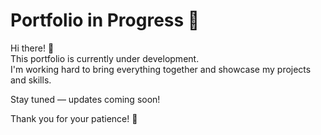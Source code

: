 # Portfolio in Progress 🚧

Hi there! 👋  
This portfolio is currently under development.  
I'm working hard to bring everything together and showcase my projects and skills.

Stay tuned — updates coming soon!

Thank you for your patience! 🙌
